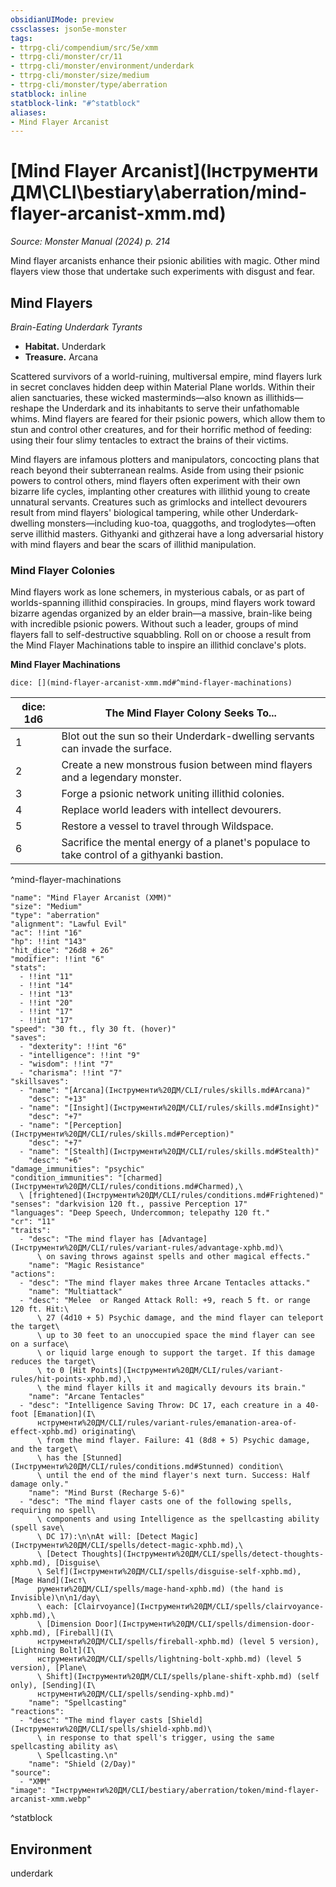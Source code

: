```yaml
---
obsidianUIMode: preview
cssclasses: json5e-monster
tags:
- ttrpg-cli/compendium/src/5e/xmm
- ttrpg-cli/monster/cr/11
- ttrpg-cli/monster/environment/underdark
- ttrpg-cli/monster/size/medium
- ttrpg-cli/monster/type/aberration
statblock: inline
statblock-link: "#^statblock"
aliases:
- Mind Flayer Arcanist
---
```

# [Mind Flayer Arcanist](Інструменти ДМ\CLI\bestiary\aberration/mind-flayer-arcanist-xmm.md)
*Source: Monster Manual (2024) p. 214*  

Mind flayer arcanists enhance their psionic abilities with magic. Other mind flayers view those that undertake such experiments with disgust and fear.

## Mind Flayers

*Brain-Eating Underdark Tyrants*

- **Habitat.** Underdark  
- **Treasure.** Arcana  

Scattered survivors of a world-ruining, multiversal empire, mind flayers lurk in secret conclaves hidden deep within Material Plane worlds. Within their alien sanctuaries, these wicked masterminds—also known as illithids—reshape the Underdark and its inhabitants to serve their unfathomable whims. Mind flayers are feared for their psionic powers, which allow them to stun and control other creatures, and for their horrific method of feeding: using their four slimy tentacles to extract the brains of their victims.

Mind flayers are infamous plotters and manipulators, concocting plans that reach beyond their subterranean realms. Aside from using their psionic powers to control others, mind flayers often experiment with their own bizarre life cycles, implanting other creatures with illithid young to create unnatural servants. Creatures such as grimlocks and intellect devourers result from mind flayers' biological tampering, while other Underdark-dwelling monsters—including kuo-toa, quaggoths, and troglodytes—often serve illithid masters. Githyanki and githzerai have a long adversarial history with mind flayers and bear the scars of illithid manipulation.

### Mind Flayer Colonies

Mind flayers work as lone schemers, in mysterious cabals, or as part of worlds-spanning illithid conspiracies. In groups, mind flayers work toward bizarre agendas organized by an elder brain—a massive, brain-like being with incredible psionic powers. Without such a leader, groups of mind flayers fall to self-destructive squabbling. Roll on or choose a result from the Mind Flayer Machinations table to inspire an illithid conclave's plots.

**Mind Flayer Machinations**

`dice: [](mind-flayer-arcanist-xmm.md#^mind-flayer-machinations)`

| dice: 1d6 | The Mind Flayer Colony Seeks To... |
|-----------|------------------------------------|
| 1 | Blot out the sun so their Underdark-dwelling servants can invade the surface. |
| 2 | Create a new monstrous fusion between mind flayers and a legendary monster. |
| 3 | Forge a psionic network uniting illithid colonies. |
| 4 | Replace world leaders with intellect devourers. |
| 5 | Restore a vessel to travel through Wildspace. |
| 6 | Sacrifice the mental energy of a planet's populace to take control of a githyanki bastion. |
^mind-flayer-machinations

```statblock
"name": "Mind Flayer Arcanist (XMM)"
"size": "Medium"
"type": "aberration"
"alignment": "Lawful Evil"
"ac": !!int "16"
"hp": !!int "143"
"hit_dice": "26d8 + 26"
"modifier": !!int "6"
"stats":
  - !!int "11"
  - !!int "14"
  - !!int "13"
  - !!int "20"
  - !!int "17"
  - !!int "17"
"speed": "30 ft., fly 30 ft. (hover)"
"saves":
  - "dexterity": !!int "6"
  - "intelligence": !!int "9"
  - "wisdom": !!int "7"
  - "charisma": !!int "7"
"skillsaves":
  - "name": "[Arcana](Інструменти%20ДМ/CLI/rules/skills.md#Arcana)"
    "desc": "+13"
  - "name": "[Insight](Інструменти%20ДМ/CLI/rules/skills.md#Insight)"
    "desc": "+7"
  - "name": "[Perception](Інструменти%20ДМ/CLI/rules/skills.md#Perception)"
    "desc": "+7"
  - "name": "[Stealth](Інструменти%20ДМ/CLI/rules/skills.md#Stealth)"
    "desc": "+6"
"damage_immunities": "psychic"
"condition_immunities": "[charmed](Інструменти%20ДМ/CLI/rules/conditions.md#Charmed),\
  \ [frightened](Інструменти%20ДМ/CLI/rules/conditions.md#Frightened)"
"senses": "darkvision 120 ft., passive Perception 17"
"languages": "Deep Speech, Undercommon; telepathy 120 ft."
"cr": "11"
"traits":
  - "desc": "The mind flayer has [Advantage](Інструменти%20ДМ/CLI/rules/variant-rules/advantage-xphb.md)\
      \ on saving throws against spells and other magical effects."
    "name": "Magic Resistance"
"actions":
  - "desc": "The mind flayer makes three Arcane Tentacles attacks."
    "name": "Multiattack"
  - "desc": "Melee  or Ranged Attack Roll: +9, reach 5 ft. or range 120 ft. Hit:\
      \ 27 (4d10 + 5) Psychic damage, and the mind flayer can teleport the target\
      \ up to 30 feet to an unoccupied space the mind flayer can see on a surface\
      \ or liquid large enough to support the target. If this damage reduces the target\
      \ to 0 [Hit Points](Інструменти%20ДМ/CLI/rules/variant-rules/hit-points-xphb.md),\
      \ the mind flayer kills it and magically devours its brain."
    "name": "Arcane Tentacles"
  - "desc": "Intelligence Saving Throw: DC 17, each creature in a 40-foot [Emanation](І\
      нструменти%20ДМ/CLI/rules/variant-rules/emanation-area-of-effect-xphb.md) originating\
      \ from the mind flayer. Failure: 41 (8d8 + 5) Psychic damage, and the target\
      \ has the [Stunned](Інструменти%20ДМ/CLI/rules/conditions.md#Stunned) condition\
      \ until the end of the mind flayer's next turn. Success: Half damage only."
    "name": "Mind Burst (Recharge 5-6)"
  - "desc": "The mind flayer casts one of the following spells, requiring no spell\
      \ components and using Intelligence as the spellcasting ability (spell save\
      \ DC 17):\n\nAt will: [Detect Magic](Інструменти%20ДМ/CLI/spells/detect-magic-xphb.md),\
      \ [Detect Thoughts](Інструменти%20ДМ/CLI/spells/detect-thoughts-xphb.md), [Disguise\
      \ Self](Інструменти%20ДМ/CLI/spells/disguise-self-xphb.md), [Mage Hand](Інст\
      рументи%20ДМ/CLI/spells/mage-hand-xphb.md) (the hand is Invisible)\n\n1/day\
      \ each: [Clairvoyance](Інструменти%20ДМ/CLI/spells/clairvoyance-xphb.md),\
      \ [Dimension Door](Інструменти%20ДМ/CLI/spells/dimension-door-xphb.md), [Fireball](І\
      нструменти%20ДМ/CLI/spells/fireball-xphb.md) (level 5 version), [Lightning Bolt](І\
      нструменти%20ДМ/CLI/spells/lightning-bolt-xphb.md) (level 5 version), [Plane\
      \ Shift](Інструменти%20ДМ/CLI/spells/plane-shift-xphb.md) (self only), [Sending](І\
      нструменти%20ДМ/CLI/spells/sending-xphb.md)"
    "name": "Spellcasting"
"reactions":
  - "desc": "The mind flayer casts [Shield](Інструменти%20ДМ/CLI/spells/shield-xphb.md)\
      \ in response to that spell's trigger, using the same spellcasting ability as\
      \ Spellcasting.\n"
    "name": "Shield (2/Day)"
"source":
  - "XMM"
"image": "Інструменти%20ДМ/CLI/bestiary/aberration/token/mind-flayer-arcanist-xmm.webp"
```
^statblock

## Environment

underdark